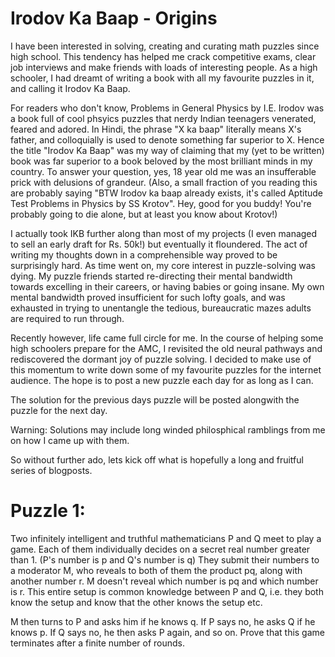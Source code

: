 # Irodov Ka Baap - Origins

I have been interested in solving, creating and curating math puzzles since high school. This tendency has helped me crack competitive exams, clear job interviews and make friends with loads of interesting people. As a high schooler, I had dreamt of writing a book with all my favourite puzzles in it, and calling it Irodov Ka Baap. 

For readers who don't know, Problems in General Physics by I.E. Irodov was a book full of cool phsyics puzzles that nerdy Indian teenagers venerated, feared and adored. In Hindi, the phrase "X ka baap" literally means X's father, and colloquially is used to denote something far superior to X. Hence the title "Irodov Ka Baap" was my way of claiming that my (yet to be written) book was far superior to a book beloved by the most brilliant minds in my country. To answer your question, yes, 18 year old me was an insufferable prick with delusions of grandeur. (Also, a small fraction of you reading this are probably saying "BTW Irodov ka baap already exists, it's called Aptitude Test Problems in Physics by SS Krotov". Hey, good for you buddy! You're probably going to die alone, but at least you know about Krotov!)

I actually took IKB further along than most of my projects (I even managed to sell an early draft for Rs. 50k!) but eventually it floundered. The act of writing my thoughts down in a comprehensible way proved to be surprisingly hard. As time went on, my core interest in puzzle-solving was dying. My puzzle friends started re-directing their mental bandwidth towards excelling in their careers, or having babies or going insane. My own mental bandwidth proved insufficient for such lofty goals, and was exhausted in trying to unentangle the tedious, bureaucratic mazes adults are required to run through.

Recently however, life came full circle for me. In the course of helping some high schoolers prepare for the AMC, I revisited the old neural pathways and rediscovered the dormant joy of puzzle solving. I decided to make use of this momentum to write down some of my favourite puzzles for the internet audience. The hope is to post a new puzzle each day for as long as I can. 

The solution for the previous days puzzle will be posted alongwith the puzzle for the next day. 

Warning: Solutions may include long winded philosphical ramblings from me on how I came up with them. 

So without further ado, lets kick off what is hopefully a long and fruitful series of blogposts. 

# Puzzle 1:

Two infinitely intelligent and truthful mathematicians P and Q meet to play a game. Each of them individually decides on a secret real number greater than 1. (P's number is p and Q's number is q) They submit their numbers to a moderator M, who reveals to both of them the product pq, along with another number r. M doesn't reveal which number is pq and which number is r. This entire setup is common knowledge between P and Q, i.e. they both know the setup and know that the other knows the setup etc. 

M then turns to P and asks him if he knows q. If P says no, he asks Q if he knows p. If Q says no, he then asks P again, and so on. Prove that this game terminates after a finite number of rounds. 

